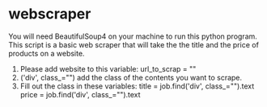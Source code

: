 # webscraper
You will need BeautifulSoup4 on your machine to run this python program.
This script is a basic web scraper that will take the the title and the price of products on a website. 

1. Please add website to this variable: url_to_scrap = ""
2. ('div', class_="") add the class of the contents you want to scrape. 
3. Fill out the class in these variables: 
title = job.find('div', class_="").text
price = job.find('div', class_="").text
